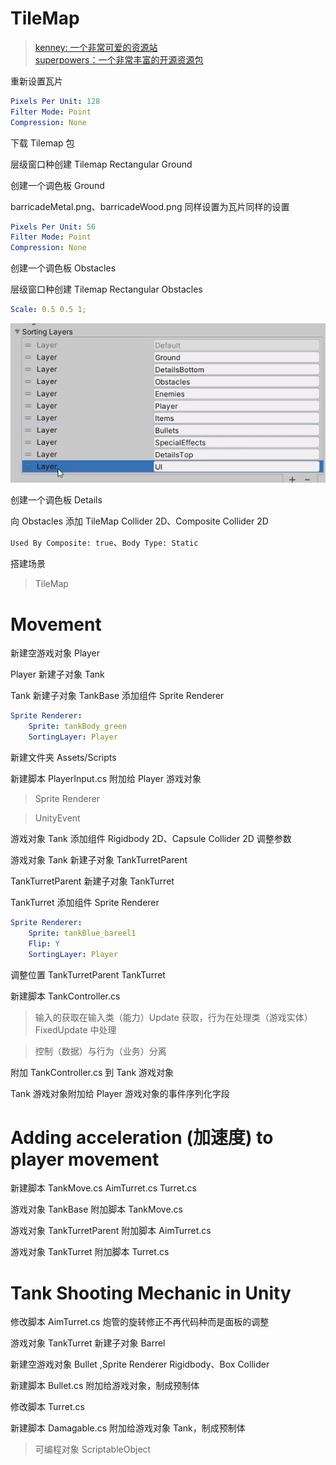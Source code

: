 # TileMap
> [kenney: 一个非常可爱的资源站](https://www.kenney.nl/)  
> [superpowers：一个非常丰富的开源资源包](https://github.com/sparklinlabs/superpowers-asset-packs/tree/master)

重新设置瓦片
```yml
Pixels Per Unit: 128
Filter Mode: Point
Compression: None

```

下载 Tilemap 包

层级窗口种创建 Tilemap Rectangular Ground

创建一个调色板 Ground

barricadeMetal.png、barricadeWood.png 同样设置为瓦片同样的设置
```yml
Pixels Per Unit: 56
Filter Mode: Point
Compression: None

```
创建一个调色板 Obstacles

层级窗口种创建 Tilemap Rectangular Obstacles
```yml
Scale: 0.5 0.5 1;
```
![](../images/2024-04-06-12-28-32.png)

创建一个调色板 Details

向 Obstacles 添加 TileMap Collider 2D、Composite Collider 2D

`Used By Composite: true`、`Body Type: Static`

搭建场景

> TileMap


# Movement

新建空游戏对象 Player

Player 新建子对象 Tank

Tank 新建子对象 TankBase 添加组件 Sprite Renderer
```yml
Sprite Renderer:
    Sprite: tankBody_green
    SortingLayer: Player
```

新建文件夹 Assets/Scripts

新建脚本 PlayerInput.cs 附加给 Player 游戏对象

> Sprite Renderer  

> UnityEvent


游戏对象 Tank 添加组件 Rigidbody 2D、Capsule Collider 2D 调整参数

游戏对象 Tank 新建子对象 TankTurretParent

TankTurretParent 新建子对象 TankTurret

TankTurret 添加组件 Sprite Renderer

```yml
Sprite Renderer:
    Sprite: tankBlue_bareel1
    Flip: Y
    SortingLayer: Player
```

调整位置 TankTurretParent TankTurret

新建脚本 TankController.cs

> 输入的获取在输入类（能力）Update 获取，行为在处理类（游戏实体）FixedUpdate 中处理

> 控制（数据）与行为（业务）分离

附加 TankController.cs 到 Tank 游戏对象

Tank 游戏对象附加给 Player 游戏对象的事件序列化字段 

# Adding acceleration (加速度) to player movement

新建脚本 TankMove.cs AimTurret.cs Turret.cs

游戏对象 TankBase 附加脚本 TankMove.cs

游戏对象 TankTurretParent 附加脚本 AimTurret.cs

游戏对象 TankTurret 附加脚本 Turret.cs


# Tank Shooting Mechanic in Unity

修改脚本 AimTurret.cs 炮管的旋转修正不再代码种而是面板的调整

游戏对象 TankTurret 新建子对象 Barrel

新建空游戏对象 Bullet ,Sprite Renderer Rigidbody、Box Collider

新建脚本 Bullet.cs 附加给游戏对象，制成预制体

修改脚本 Turret.cs

新建脚本 Damagable.cs 附加给游戏对象 Tank，制成预制体

> 可编程对象 ScriptableObject
